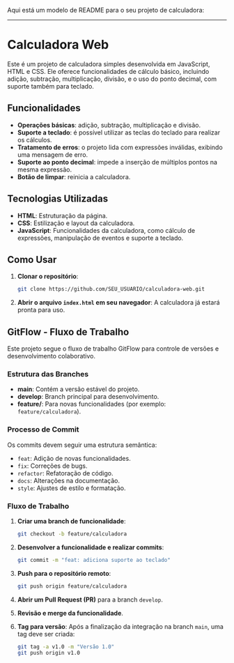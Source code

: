 Aqui está um modelo de README para o seu projeto de calculadora:

---

# Calculadora Web

Este é um projeto de calculadora simples desenvolvida em JavaScript, HTML e CSS. Ele oferece funcionalidades de cálculo básico, incluindo adição, subtração, multiplicação, divisão, e o uso do ponto decimal, com suporte também para teclado.

## Funcionalidades

- **Operações básicas**: adição, subtração, multiplicação e divisão.
- **Suporte a teclado**: é possível utilizar as teclas do teclado para realizar os cálculos.
- **Tratamento de erros**: o projeto lida com expressões inválidas, exibindo uma mensagem de erro.
- **Suporte ao ponto decimal**: impede a inserção de múltiplos pontos na mesma expressão.
- **Botão de limpar**: reinicia a calculadora.

## Tecnologias Utilizadas

- **HTML**: Estruturação da página.
- **CSS**: Estilização e layout da calculadora.
- **JavaScript**: Funcionalidades da calculadora, como cálculo de expressões, manipulação de eventos e suporte a teclado.

## Como Usar

1. **Clonar o repositório**:
   ```bash
   git clone https://github.com/SEU_USUARIO/calculadora-web.git
   ```

2. **Abrir o arquivo `index.html` em seu navegador**:
   A calculadora já estará pronta para uso.

## GitFlow - Fluxo de Trabalho

Este projeto segue o fluxo de trabalho GitFlow para controle de versões e desenvolvimento colaborativo.

### Estrutura das Branches

- **main**: Contém a versão estável do projeto.
- **develop**: Branch principal para desenvolvimento.
- **feature/**: Para novas funcionalidades (por exemplo: `feature/calculadora`).

### Processo de Commit

Os commits devem seguir uma estrutura semântica:

- `feat`: Adição de novas funcionalidades.
- `fix`: Correções de bugs.
- `refactor`: Refatoração de código.
- `docs`: Alterações na documentação.
- `style`: Ajustes de estilo e formatação.

### Fluxo de Trabalho

1. **Criar uma branch de funcionalidade**:
   ```bash
   git checkout -b feature/calculadora
   ```

2. **Desenvolver a funcionalidade e realizar commits**:
   ```bash
   git commit -m "feat: adiciona suporte ao teclado"
   ```

3. **Push para o repositório remoto**:
   ```bash
   git push origin feature/calculadora
   ```

4. **Abrir um Pull Request (PR)** para a branch `develop`.

5. **Revisão e merge da funcionalidade**.

6. **Tag para versão**:
   Após a finalização da integração na branch `main`, uma tag deve ser criada:
   ```bash
   git tag -a v1.0 -m "Versão 1.0"
   git push origin v1.0
   ```
